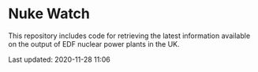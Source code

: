 # Nuke Watch

This repository includes code for retrieving the latest information available on the output of EDF nuclear power plants in the UK.

Last updated: 2020-11-28 11:06